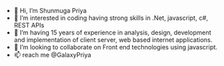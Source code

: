 - 👋 Hi, I’m Shunmuga Priya
- 👀 I’m interested in coding having strong skills in .Net, javascript, c#, REST APIs
- 🌱 I’m having 15 years of experience in analysis, design, development and implementation of client server, web based internet applications.
- 💞️ I’m looking to collaborate on Front end technologies using javascript.
- 📫 reach me @GalaxyPriya

<!---
GalaxyPriya/GalaxyPriya is a ✨ special ✨ repository because its `README.md` (this file) appears on your GitHub profile.
You can click the Preview link to take a look at your changes.
--->
